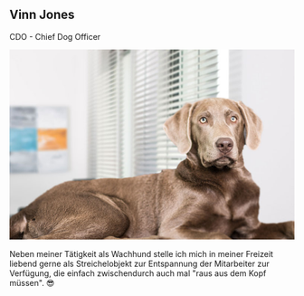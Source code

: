 ## Vinn Jones

CDO - Chief Dog Officer

![](/assets/images/about_us/full_image/vinn.jones.jpg)

Neben meiner Tätigkeit als Wachhund stelle ich mich in meiner Freizeit liebend gerne als Streichelobjekt zur Entspannung der Mitarbeiter zur Verfügung, die einfach zwischendurch auch mal "raus aus dem Kopf müssen". 😎
